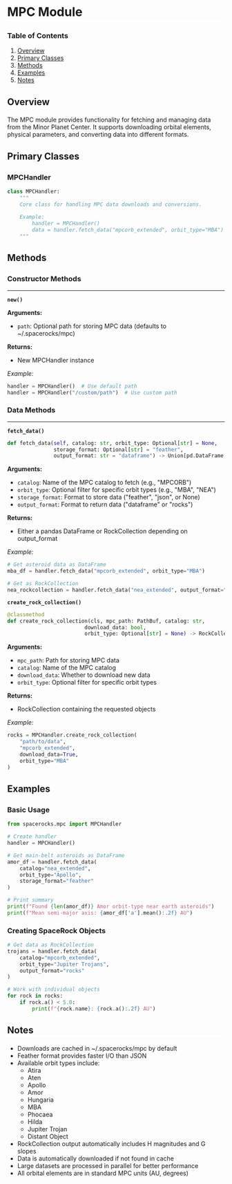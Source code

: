 <h1 style="border-bottom: 5px solid white;">MPC Module</h1>

### Table of Contents
1. [Overview](#overview)
2. [Primary Classes](#primary-classes)
3. [Methods](#methods)
4. [Examples](#examples)
5. [Notes](#notes)

<h2 style="border-bottom: 3px solid white;">Overview</h2>

The MPC module provides functionality for fetching and managing data from the Minor Planet Center. It supports downloading orbital elements, physical parameters, and converting data into different formats.

<h2 style="border-bottom: 3px solid white;">Primary Classes</h2>

### MPCHandler
```python
class MPCHandler:
    """
    Core class for handling MPC data downloads and conversions.
    
    Example:
        handler = MPCHandler()
        data = handler.fetch_data("mpcorb_extended", orbit_type="MBA")
    """
```

<h2 style="border-bottom: 3px solid white;">Methods</h2>

### Constructor Methods
---

**`new()`**

**Arguments:**
- `path`: Optional path for storing MPC data (defaults to ~/.spacerocks/mpc)

**Returns:**
- New MPCHandler instance

*Example:*
```python
handler = MPCHandler()  # Use default path
handler = MPCHandler("/custom/path")  # Use custom path
```

### Data Methods
---

**`fetch_data()`**
```python
def fetch_data(self, catalog: str, orbit_type: Optional[str] = None, 
               storage_format: Optional[str] = "feather", 
               output_format: str = "dataframe") -> Union[pd.DataFrame, RockCollection]
```
**Arguments:**
- `catalog`: Name of the MPC catalog to fetch (e.g., "MPCORB")
- `orbit_type`: Optional filter for specific orbit types (e.g., "MBA", "NEA")
- `storage_format`: Format to store data ("feather", "json", or None)
- `output_format`: Format to return data ("dataframe" or "rocks")

**Returns:**
- Either a pandas DataFrame or RockCollection depending on output_format

*Example:*
```python
# Get asteroid data as DataFrame
mba_df = handler.fetch_data("mpcorb_extended", orbit_type="MBA")

# Get as RockCollection
nea_rockcollection = handler.fetch_data("nea_extended", output_format="rocks")
```

**`create_rock_collection()`**
```python
@classmethod
def create_rock_collection(cls, mpc_path: PathBuf, catalog: str, 
                         download_data: bool, 
                         orbit_type: Optional[str] = None) -> RockCollection
```
**Arguments:**
- `mpc_path`: Path for storing MPC data
- `catalog`: Name of the MPC catalog
- `download_data`: Whether to download new data
- `orbit_type`: Optional filter for specific orbit types

**Returns:**
- RockCollection containing the requested objects

*Example:*
```python
rocks = MPCHandler.create_rock_collection(
    "path/to/data",
    "mpcorb_extended",
    download_data=True,
    orbit_type="MBA"
)
```

<h2 style="border-bottom: 3px solid white;">Examples</h2>

### Basic Usage
```python
from spacerocks.mpc import MPCHandler

# Create handler
handler = MPCHandler()

# Get main-belt asteroids as DataFrame
amor_df = handler.fetch_data(
    catalog="nea_extended",
    orbit_type="Apollo",
    storage_format="feather"
)

# Print summary
print(f"Found {len(amor_df)} Amor orbit-type near earth asteroids")
print(f"Mean semi-major axis: {amor_df['a'].mean():.2f} AU")
```

### Creating SpaceRock Objects
```python
# Get data as RockCollection
trojans = handler.fetch_data(
    catalog="mpcorb_extended",
    orbit_type="Jupiter Trojans",
    output_format="rocks"
)

# Work with individual objects
for rock in rocks:
    if rock.a() < 5.0: 
        print(f"{rock.name}: {rock.a():.2f} AU")
```

<h2 style="border-bottom: 3px solid white;">Notes</h2>

- Downloads are cached in ~/.spacerocks/mpc by default
- Feather format provides faster I/O than JSON
- Available orbit types include:
    - Atira
    - Aten
    - Apollo
    - Amor
    - Hungaria
    - MBA
    - Phocaea
    - Hilda
    - Jupiter Trojan
    - Distant Object
- RockCollection output automatically includes H magnitudes and G slopes
- Data is automatically downloaded if not found in cache
- Large datasets are processed in parallel for better performance
- All orbital elements are in standard MPC units (AU, degrees)